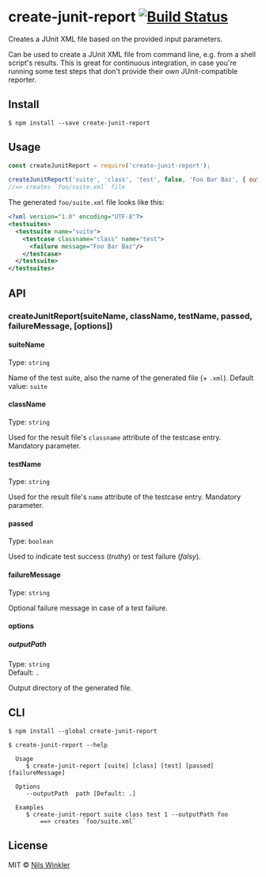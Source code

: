 # create-junit-report [![Build Status](https://travis-ci.org/nwinkler/create-junit-report.svg?branch=master)](https://travis-ci.org/nwinkler/create-junit-report)

Creates a JUnit XML file based on the provided input parameters.

Can be used to create a JUnit XML file from command line, e.g. from a shell script's results. This is great for continuous integration, in case you're running some test steps that don't provide their own JUnit-compatible reporter.

## Install

```
$ npm install --save create-junit-report
```


## Usage

```js
const createJunitReport = require('create-junit-report');

createJunitReport('suite', 'class', 'test', false, 'Foo Bar Baz', { outputPath: 'foo' });
//=> creates `foo/suite.xml` file
```

The generated `foo/suite.xml` file looks like this:

```xml
<?xml version="1.0" encoding="UTF-8"?>
<testsuites>
  <testsuite name="suite">
    <testcase classname="class" name="test">
      <failure message="Foo Bar Baz"/>
    </testcase>
  </testsuite>
</testsuites>
```

## API

### createJunitReport(suiteName, className, testName, passed, failureMessage, [options])

#### suiteName

Type: `string`

Name of the test suite, also the name of the generated file (+ `.xml`). Default value: `suite`

#### className

Type: `string`

Used for the result file's `classname` attribute of the testcase entry. Mandatory parameter.

#### testName

Type: `string`

Used for the result file's `name` attribute of the testcase entry. Mandatory parameter.

#### passed

Type: `boolean`

Used to indicate test success (_truthy_) or test failure (_falsy_).

#### failureMessage

Type: `string`

Optional failure message in case of a test failure.

#### options

##### outputPath

Type: `string`  
Default: `.`

Output directory of the generated file.


## CLI

```
$ npm install --global create-junit-report
```

```
$ create-junit-report --help

  Usage
	 $ create-junit-report [suite] [class] [test] [passed] [failureMessage]

  Options
	 --outputPath  path [Default: .]

  Examples
	 $ create-junit-report suite class test 1 --outputPath foo
		 ==> creates `foo/suite.xml`
```

## License

MIT © [Nils Winkler](https://github.com/nwinkler)
